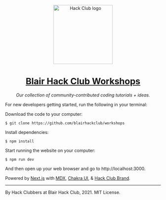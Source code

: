 <p align="center"><img width="192" alt="Hack Club logo" src="https://blair.hackclub.com/images/logos/blairhackclub.png"></p>
<h1 align="center"><a href="https://workshops.pages.dev">Blair Hack Club Workshops</a></h1>
<p align="center"><i>Our collection of community-contributed coding tutorials + ideas.</i></p>


For new developers getting started, run the following in your terminal:

Download the code to your computer:

    $ git clone https://github.com/blairhackclub/workshops

Install dependencies:

    $ npm install

Start running the website on your computer:

    $ npm run dev

And then open up your web browser and go to http://localhost:3000.

Powered by [Next.js] with [MDX], [Chakra UI], & [Hack Club Brand].

---

By Hack Clubbers at Blair Hack Club, 2021. MIT License.

[next.js]: https://nextjs.org
[mdx]: https://mdxjs.com/
[chakra ui]: https://chakra-ui.com
[hack club brand]: https://hackclub.com/brand
